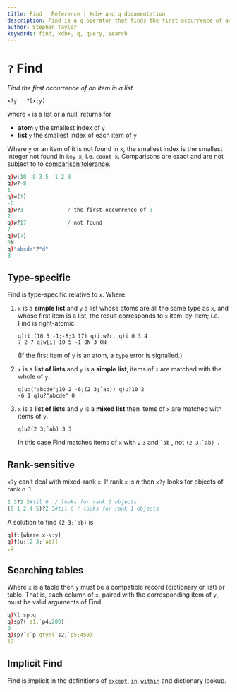 ```yaml
---
title: Find | Reference | kdb+ and q documentation
description: Find is a q operator that finds the first occurrence of an item in a list.
author: Stephen Taylor
keywords: find, kdb+, q, query, search
---
```

# `?` Find

_Find the first occurrence of an item in a list._




```syntax
x?y   ?[x;y]
```

where `x` is a list or a null, returns for

-   **atom** `y` the smallest index of `y`
-   **list** `y` the smallest index of each item of `y`

Where `y` or an item of it is not found in `x`, the smallest index is the smallest integer not found in `key x`, i.e. `count x`. Comparisons are exact and are not subject to to [comparison tolerance](../basics/precision.md).

```q
q)w:10 -8 3 5 -1 2 3
q)w?-8
1
q)w[1]
-8
q)w?3              / the first occurrence of 3
2
q)w?17             / not found
7
q)w[7]
0N
q)"abcde"?"d"
3
```


## Type-specific

Find is type-specific relative to `x`. Where:

1.  `x` is a **simple list** and `y` a list whose atoms are all the same type as `x`, and whose first item is a list, the result corresponds to `x` item-by-item; i.e. Find is right-atomic. <pre><code class="language-q">q)rt:(10 5 -1;-8;3 17)
q)i:w?rt
q)i
0 3 4
7
2 7
q)w[i]
10 5 -1
0N
3 0N
</code></pre>
(If the first item of `y` is an atom, a `type` error is signalled.)

1.  `x` is a **list of lists** and `y` is a **simple list**, items of `x` are matched with the whole of `y`. <pre><code class="language-q">q)u:("abcde";10 2 -6;(2 3;`ab))
q)u?10 2 -6
1
q)u?"abcde"
0
</code></pre>

1.  `x` is a **list of lists** and `y` is a **mixed list** then items of `x` are matched with items of `y`. <pre><code class="language-q">q)u?(2 3;`ab)
3 3
</code></pre>

    In this case Find matches items of `x` with `2` `3` and `` `ab `` , not ``(2 3;`ab) ``.


## Rank-sensitive

`x?y` can’t deal with mixed-rank `x`. If rank `x` is _n_ then `x?y` looks for objects of rank _n_-1.

```q
2 3?2 3#til 6  / looks for rank 0 objects
(0 1 2;4 5)?2 3#til 6 / looks for rank 1 objects
```

A solution to find ``(2 3;`ab)`` is

```q
q)f:{where x~\:y}
q)f[u;(2 3;`ab)]
,2
```


## Searching tables

Where `x` is a table then `y` must be a compatible record (dictionary or list) or table. That is, each column of `x`, paired with the corresponding item of `y`, must be valid arguments of Find.
```q
q)\l sp.q
q)sp?(`s1;`p4;200)
3
q)sp?`s`p`qty!(`s2;`p5;450)
12
```


## Implicit Find

Find is implicit in the definitions of [`except`](except.md), [`in`](in.md), [`within`](within.md) and dictionary lookup.



